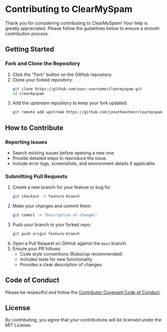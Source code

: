 # Contributing to ClearMySpam

Thank you for considering contributing to ClearMySpam! Your help is greatly appreciated. Please follow the guidelines
below to ensure a smooth contribution process.

## Getting Started

### Fork and Clone the Repository

1. Click the "Fork" button on the GitHub repository.
2. Clone your forked repository:
   ```sh
   git clone https://github.com/your-username/clearmyspam.git
   cd clearmyspam
   ```
3. Add the upstream repository to keep your fork updated:
   ```sh
   git remote add upstream https://github.com/jonathanchen/clearmyspam.git
   ```

## How to Contribute

### Reporting Issues

- Search existing issues before opening a new one.
- Provide detailed steps to reproduce the issue.
- Include error logs, screenshots, and environment details if applicable.

### Submitting Pull Requests

1. Create a new branch for your feature or bug fix:
   ```sh
   git checkout -b feature-branch
   ```
2. Make your changes and commit them:
   ```sh
   git commit -m "Description of changes"
   ```
3. Push your branch to your forked repo:
   ```sh
   git push origin feature-branch
   ```
4. Open a Pull Request on GitHub against the `main` branch.
5. Ensure your PR follows:
   - Code style conventions (Rubocop recommended)
   - Includes tests for new functionality
   - Provides a clear description of changes

## Code of Conduct

Please be respectful and follow the [Contributor Covenant Code of Conduct](https://www.contributor-covenant.org/).

## License

By contributing, you agree that your contributions will be licensed under the MIT License.
